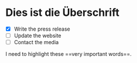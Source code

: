 # Dies ist die Überschrift

- [x] Write the press release
- [ ] Update the website
- [ ] Contact the media

I need to highlight these ==very important words==.
